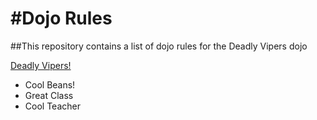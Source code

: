 #Dojo Rules
==========

##This repository contains a list of dojo rules for the Deadly Vipers dojo

[Deadly Vipers!]("https://github.com/deadlyvipers")


* Cool Beans!
* Great Class
* Cool Teacher

